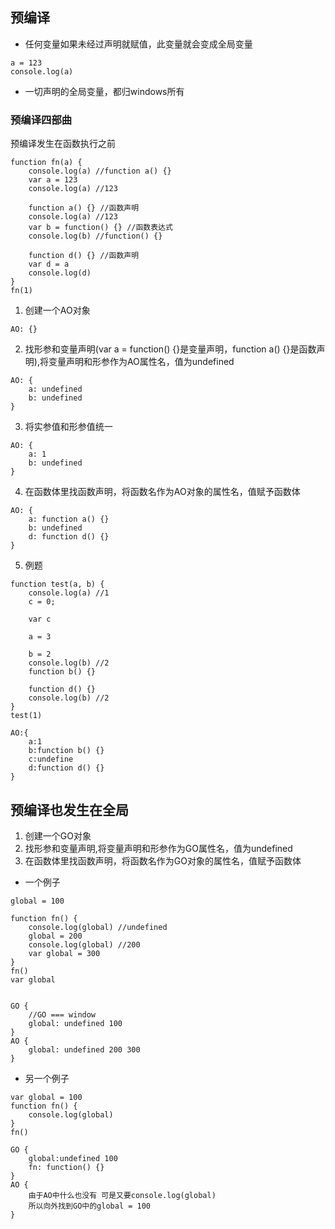 ## 预编译
- 任何变量如果未经过声明就赋值，此变量就会变成全局变量  
```
a = 123
console.log(a)
```

- 一切声明的全局变量，都归windows所有

### 预编译四部曲
预编译发生在函数执行之前 
```
function fn(a) {
    console.log(a) //function a() {}
    var a = 123
    console.log(a) //123

    function a() {} //函数声明
    console.log(a) //123
    var b = function() {} //函数表达式
    console.log(b) //function() {}

    function d() {} //函数声明
    var d = a
    console.log(d)
}
fn(1)
``` 
1. 创建一个AO对象  
```
AO: {}
```
2. 找形参和变量声明(var a = function() {}是变量声明，function a() {}是函数声明),将变量声明和形参作为AO属性名，值为undefined  
```
AO: {
    a: undefined
    b: undefined
}
```
3. 将实参值和形参值统一  
```
AO: {
    a: 1
    b: undefined
}
```
4. 在函数体里找函数声明，将函数名作为AO对象的属性名，值赋予函数体
```
AO: {
    a: function a() {}
    b: undefined
    d: function d() {}
}
```
5. 例题
```
function test(a, b) {
    console.log(a) //1
    c = 0;

    var c

    a = 3

    b = 2
    console.log(b) //2
    function b() {}

    function d() {}
    console.log(b) //2
}
test(1)

AO:{
    a:1
    b:function b() {}
    c:undefine
    d:function d() {}
}
```

## 预编译也发生在全局
1. 创建一个GO对象  
2. 找形参和变量声明,将变量声明和形参作为GO属性名，值为undefined  
3. 在函数体里找函数声明，将函数名作为GO对象的属性名，值赋予函数体  
- 一个例子
```
global = 100

function fn() {
    console.log(global) //undefined
    global = 200
    console.log(global) //200
    var global = 300
}
fn()
var global


GO {
    //GO === window
    global: undefined 100
} 
AO {
    global: undefined 200 300
}
```
- 另一个例子
```
var global = 100
function fn() {
    console.log(global)
}
fn()

GO {
    global:undefined 100
    fn: function() {}
}
AO {
    由于AO中什么也没有 可是又要console.log(global)
    所以向外找到GO中的global = 100
}



